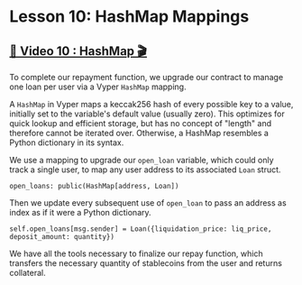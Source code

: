 # Lesson 10: HashMap Mappings 

## [🎥 Video 10 : HashMap 🎬](https://youtu.be/VX1zjKTOUx0)

To complete our repayment function, we upgrade our contract to manage one loan per user via a Vyper `HashMap` mapping.  

A `HashMap` in Vyper maps a keccak256 hash of every possible key to a value, initially set to the variable's default value (usually zero). 
This optimizes for quick lookup and efficient storage, but has no concept of "length" and therefore cannot be iterated over.  Otherwise, a HashMap resembles a Python dictionary in its syntax.

We use a mapping to upgrade our `open_loan` variable, which could only track a single user, to map any user address to its associated `Loan` struct.

```
open_loans: public(HashMap[address, Loan])
```

Then we update every subsequent use of `open_loan` to pass an address as index as if it were a Python dictionary.

```
self.open_loans[msg.sender] = Loan({liquidation_price: liq_price, deposit_amount: quantity})
```

We have all the tools necessary to finalize our repay function, which transfers the necessary quantity of stablecoins from the user and returns collateral.
